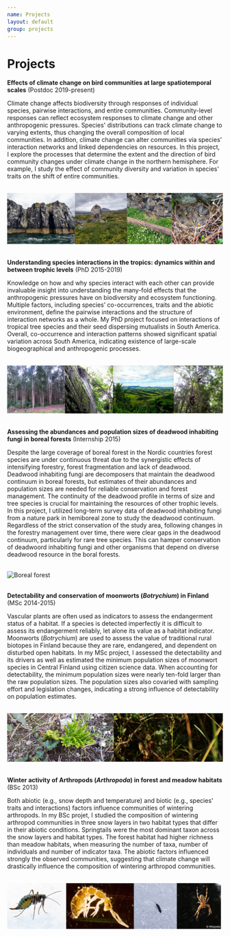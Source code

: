 ```yaml
---
name: Projects
layout: default
group: projects
---
```


<h1 class="page-header text-center"> Projects </h1>


**Effects of climate change on bird communities at large spatiotemporal scales** (Postdoc 2019-present) 

Climate change affects biodiversity through responses of individual species, pairwise interactions, and entire communities. Community-level responses can reflect ecosystem responses to climate change and other anthropogenic pressures. Species' distributions can track climate change to varying extents, thus changing the overall composition of local communities. In addition, climate change can alter communities via species’ interaction networks and linked dependencies on resources. In this project, I explore the processes that determine the extent and the direction of bird community changes under climate change in the northern hemisphere. For example, I study the effect of community diversity and variation in species' traits on the shift of entire communities.

<br>
<img src="/static/img/birds.png" class="img-responsive center-block" alt="Breeding birds and nests in northern hemisphere" style="max-height: 200px;"/>
<br>
<br>

**Understanding species interactions in the tropics: dynamics within and between trophic levels** (PhD 2015-2019)

Knowledge on how and why species interact with each other can provide invaluable insight into understanding the many-fold effects that the anthropogenic pressures have on biodiversity and ecosystem functioning. Multiple factors, including species’ co-occurrences, traits and the abiotic environment, define the pairwise interactions and the structure of interaction networks as a whole. My PhD project focused on interactions of tropical tree species and their seed dispersing mutualists in South America. Overall, co-occurrence and interaction patterns showed significant spatial variation across South America, indicating existence of large-scale biogeographical and anthropogenic processes.

<br>
<img src="/static/img/brazil_compilation.png" class="img-responsive center-block" alt="Brazilian Atlantic Forest" style="max-height: 200px;"/>
<br>
<br>

**Assessing the abundances and population sizes of deadwood inhabiting fungi in boreal forests** (Internship 2015)

Despite the large coverage of boreal forest in the Nordic countries forest species are under continuous threat due to the synergistic effects of intensifying forestry, forest fragmentation and lack of deadwood. Deadwood inhabiting fungi are decomposers that maintain the deadwood continuum in boreal forests, but estimates of their abundances and population sizes are needed for reliable conservation and forest management. The continuity of the deadwood profile in terms of size and tree species is crucial for maintaining the resources of other trophic levels. In this project, I utilized long-term survey data of deadwood inhabiting fungi from a nature park in hemiboreal zone to study the deadwood continuum. Regardless of the strict conservation of the study area, following changes in the forestry management over time, there were clear gaps in the deadwood continuum, particularly for rare tree species. This can hamper conservation of deadwoord inhabiting fungi and other organisms that depend on diverse deadwood resource in the boral forests.

<br>
<img src="/static/img/boreal_forest.png" class="img-responsive center-block" alt="Boreal forest" style="max-height: 200px;"/>
<br>
<br>

**Detectability and conservation of moonworts (*Botrychium*) in Finland** (MSc 2014-2015)

Vascular plants are often used as indicators to assess the endangerment status of a habitat. If a species is detected imperfectly it is difficult to assess its endangerment reliably, let alone its value as a habitat indicator. Moonworts (*Botrychium*) are used to assess the value of traditional rural biotopes in Finland because they are rare, endangered, and dependent on disturbed open habitats. In my MSc project, I assessed the detectability and its drivers as well as estimated the minimum population sizes of moonwort species in Central Finland using citizen science data. When accounting for detectability, the minimum population sizes were nearly ten-fold larger than the raw population sizes. The population sizes also covaried with sampling effort and legislation changes, indicating a strong influence of detectability on population estimates. 

<br>
<img src="/static/img/noidanlukko_combined.png" class="img-responsive center-block" alt="Botrychium samples" style="max-height: 200px;"/>
<br>
<br>

**Winter activity of Arthropods (*Arthropoda*) in forest and meadow habitats** (BSc 2013)

Both abiotic (e.g., snow depth and temperature) and biotic (e.g., species' traits and interactions) factors influence communities of wintering arthropods. In my BSc projet, I studied the composition of wintering arthropod communities in three snow layers in two habitat types that differ in their abiotic conditions. Springtails were the most dominant taxon across the snow layers and habitat types. The forest habitat had higher richness than meadow habitats, when measuring the number of taxa, number of individuals and number of indicator taxa. The abiotic factors influenced strongly the observed communities, suggesting that climate change will drastically influence the composition of wintering arthropod communities.

<br>
<img src="/static/img/arthropods.png" class="img-responsive center-block" alt="Arthropod samples" style="max-height: 200px;"/>
<br>
<br>
